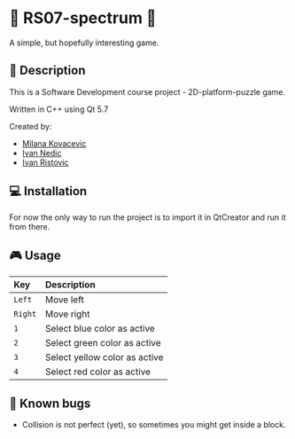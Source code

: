 # :rainbow: RS07-spectrum :rainbow:
A simple, but hopefully interesting game.


## :page_facing_up: Description
This is a Software Development course project - 2D-platform-puzzle game.

Written in C++ using Qt 5.7

Created by:
- [Milana Kovacevic](https://github.com/milana-kovacevic)
- [Ivan Nedic](https://github.com/asdf12346)
- [Ivan Ristovic](https://github.com/ivan-ristovic)

## :computer: Installation
For now the only way to run the project is to import it in QtCreator and run it from there.

## :video_game: Usage
| **Key** | **Description** |
| :---  | :--- |
| ```Left``` | Move left |
| ```Right``` | Move right |
| ```1``` | Select blue color as active |
| ```2``` | Select green color as active |
| ```3``` | Select yellow color as active |
| ```4``` | Select red color as active |

## :bug: Known bugs
* Collision is not perfect (yet), so sometimes you might get inside a block.
